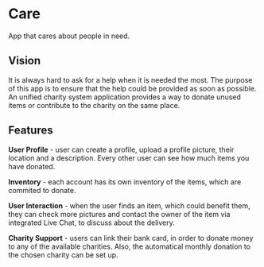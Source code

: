 # Care
App that cares about people in need.
## Vision
It is always hard to ask for a help when it is needed the most.
The purpose of this app is to ensure that the help could be provided as soon as possible.
An unified charity system application provides a way to donate unused items or contribute to the charity on the same place.
## Features
**User Profile** - user can create a profile, upload a profile picture, their location and a description. Every other user can see how much items you have donated.

**Inventory** - each account has its own inventory of the items, which are commited to donate.

**User Interaction** - when the user finds an item, which could benefit them, they can check more pictures and contact the owner of the item via integrated Live Chat, to discuss about the delivery.

**Charity Support** - users can link their bank card, in order to donate money to any of the available charities. Also, the automatical monthly donation to the chosen charity can be set up.
